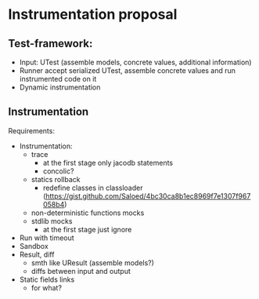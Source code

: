 # Instrumentation proposal

## Test-framework:
* Input: UTest (assemble models, concrete values, additional information)
* Runner accept serialized UTest, assemble concrete values and run instrumented code on it
* Dynamic instrumentation

## Instrumentation
Requirements:
* Instrumentation: 
  * trace
    * at the first stage only jacodb statements
    * concolic?
  * statics rollback
     * redefine classes in classloader (https://gist.github.com/Saloed/4bc30ca8b1ec8969f7e1307f967058b4)
  * non-deterministic functions mocks
  * stdlib mocks
    * at the first stage just ignore
* Run with timeout
* Sandbox
* Result, diff
  * smth like UResult (assemble models?)
  * diffs between input and output
* Static fields links
  * for what?